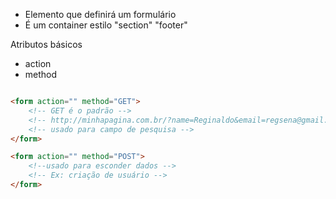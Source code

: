 
<form>

- Elemento que definirá um formulário
- É um container estilo "section" "footer"

Atributos básicos
- action
- method


```html

<form action="" method="GET">
    <!-- GET é o padrão -->
    <!-- http://minhapagina.com.br/?name=Reginaldo&email=regsena@gmail.com -->
    <!-- usado para campo de pesquisa -->
</form>

<form action="" method="POST">
    <!--usado para esconder dados -->
    <!-- Ex: criação de usuário -->
</form>
```